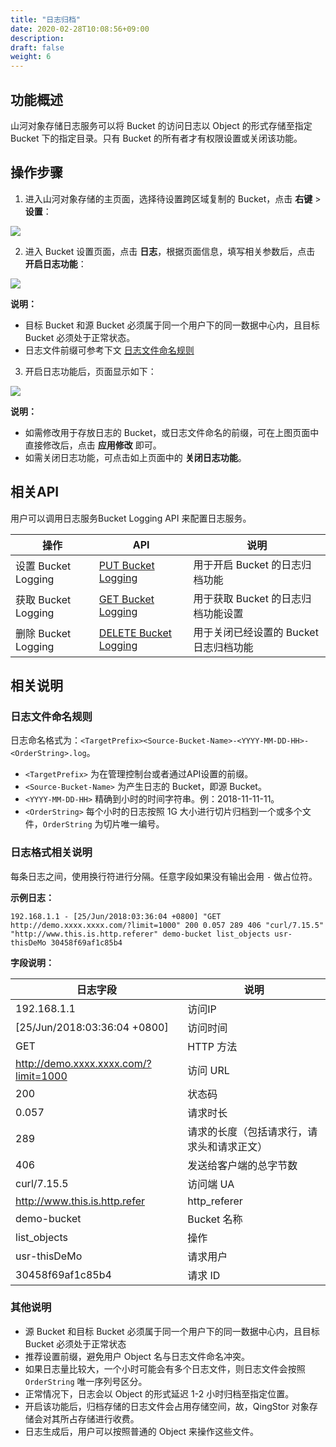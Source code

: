 ```yaml
---
title: "日志归档"
date: 2020-02-28T10:08:56+09:00
description:
draft: false
weight: 6
---
```


## 功能概述

山河对象存储日志服务可以将 Bucket 的访问日志以 Object 的形式存储至指定 Bucket 下的指定目录。只有 Bucket 的所有者才有权限设置或关闭该功能。

## 操作步骤

1. 进入山河对象存储的主页面，选择待设置跨区域复制的 Bucket，点击 **右键** > **设置**：

 ![](../../_images/set_bucket_logging1.png)

2. 进入 Bucket 设置页面，点击 **日志**，根据页面信息，填写相关参数后，点击 **开启日志功能**：

 ![](../../_images/set_bucket_logging2.png)

 **说明：**
   - 目标 Bucket 和源 Bucket 必须属于同一个用户下的同一数据中心内，且目标 Bucket 必须处于正常状态。
   - 日志文件前缀可参考下文 [日志文件命名规则](#日志文件命名规则)
   

3. 开启日志功能后，页面显示如下：

 ![](../../_images/set_bucket_logging3.png)

 **说明：**
   - 如需修改用于存放日志的 Bucket，或日志文件命名的前缀，可在上图页面中直接修改后，点击 **应用修改** 即可。
   - 如需关闭日志功能，可点击如上页面中的 **关闭日志功能**。


## 相关API

用户可以调用日志服务Bucket Logging API 来配置日志服务。

|操作|API|说明|
|--|--|--|
|设置 Bucket Logging|[PUT Bucket Logging](/storage/object-storage/api/bucket/logging/put_logging)|用于开启 Bucket 的日志归档功能|
|获取 Bucket Logging|[GET Bucket Logging](/storage/object-storage/api/bucket/logging/get_logging)|用于获取 Bucket 的日志归档功能设置|
|删除 Bucket Logging|[DELETE Bucket Logging](/storage/object-storage/api/bucket/logging/delete_logging)|用于关闭已经设置的 Bucket 日志归档功能|

## 相关说明

### 日志文件命名规则

日志命名格式为：`<TargetPrefix><Source-Bucket-Name>-<YYYY-MM-DD-HH>-<OrderString>.log`。
- `<TargetPrefix>` 为在管理控制台或者通过API设置的前缀。
- `<Source-Bucket-Name>` 为产生日志的 Bucket，即源 Bucket。
- `<YYYY-MM-DD-HH>` 精确到小时的时间字符串。例：2018-11-11-11。
- `<OrderString>` 每个小时的日志按照 1G 大小进行切片归档到一个或多个文件，`OrderString` 为切片唯一编号。

### 日志格式相关说明

每条日志之间，使用换行符进行分隔。任意字段如果没有输出会用 `-` 做占位符。

**示例日志：**

	192.168.1.1 - [25/Jun/2018:03:36:04 +0800] "GET http://demo.xxxx.xxxx.com/?limit=1000" 200 0.057 289 406 "curl/7.15.5" "http://www.this.is.http.referer" demo-bucket list_objects usr-thisDeMo 30458f69af1c85b4

**字段说明：**

|日志字段|说明|
|--|--|
|192.168.1.1|访问IP|
|[25/Jun/2018:03:36:04 +0800]|访问时间|
|GET|HTTP 方法|
|http://demo.xxxx.xxxx.com/?limit=1000 |访问 URL|
|200 | 状态码|
|0.057|请求时长|
|289|请求的长度（包括请求行，请求头和请求正文）|
|406|发送给客户端的总字节数|
|curl/7.15.5|访问端 UA|
|http://www.this.is.http.refer | http_referer|
|demo-bucket|Bucket 名称|
|list_objects|操作|
|usr-thisDeMo|请求用户|
|30458f69af1c85b4|请求 ID|

### 其他说明

- 源 Bucket 和目标 Bucket 必须属于同一个用户下的同一数据中心内，且目标 Bucket 必须处于正常状态
- 推荐设置前缀，避免用户 Object 名与日志文件命名冲突。
- 如果日志量比较大，一个小时可能会有多个日志文件，则日志文件会按照 `OrderString` 唯一序列号区分。
- 正常情况下，日志会以 Object 的形式延迟 1-2 小时归档至指定位置。
- 开启该功能后，归档存储的日志文件会占用存储空间，故，QingStor 对象存储会对其所占存储进行收费。
- 日志生成后，用户可以按照普通的 Object 来操作这些文件。


